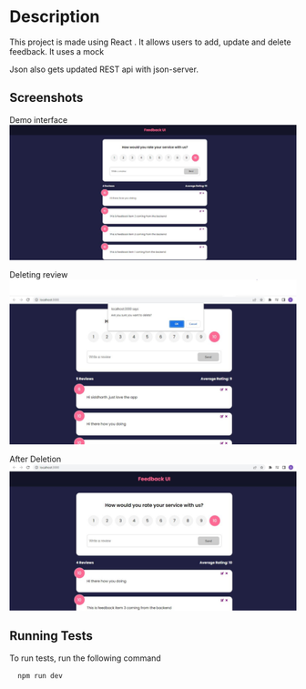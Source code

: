 
# Description
This project is made using React . It allows users to add, update and delete feedback. It uses a mock

Json also gets updated
REST api with json-server.
## Screenshots
Demo interface
![App Screenshot](https://github.com/siddharthraj09/feedbackapp-ui/blob/master/screenshot/project2.JPG?raw=true)

 Deleting review
![App Screenshot](https://github.com/siddharthraj09/feedbackapp-ui/blob/master/screenshot/Capture.JPG?raw=true)

After Deletion
![App Screenshot](https://github.com/siddharthraj09/feedbackapp-ui/blob/master/screenshot/Capture3.JPG?raw=true)



## Running Tests

To run tests, run the following command

```bash
  npm run dev
```
